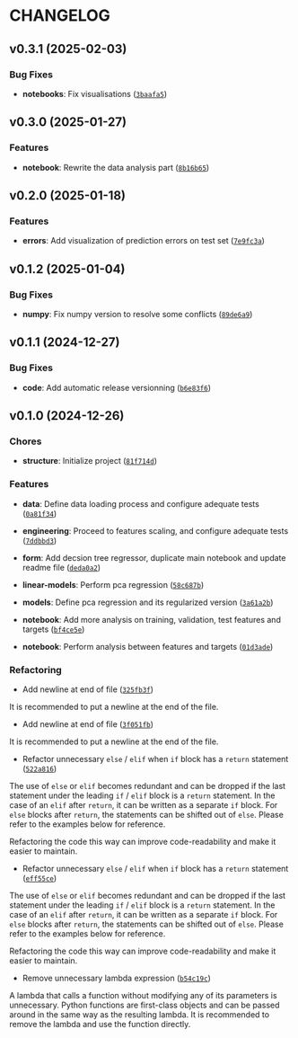 # CHANGELOG


## v0.3.1 (2025-02-03)

### Bug Fixes

- **notebooks**: Fix visualisations
  ([`3baafa5`](https://github.com/pfacouetey/energy_efficiency_predictor/commit/3baafa5adc26ff45b2c5d76ae41c1a383aa8a230))


## v0.3.0 (2025-01-27)

### Features

- **notebook**: Rewrite the data analysis part
  ([`8b16b65`](https://github.com/pfacouetey/energy_efficiency_predictor/commit/8b16b65fa5bf139cccd1be760cb6fa1f37123ae7))


## v0.2.0 (2025-01-18)

### Features

- **errors**: Add visualization of prediction errors on test set
  ([`7e9fc3a`](https://github.com/pfacouetey/energy_efficiency_predictor/commit/7e9fc3a678d72be2cc68338c407cf57bedda9370))


## v0.1.2 (2025-01-04)

### Bug Fixes

- **numpy**: Fix numpy version to resolve some conflicts
  ([`89de6a9`](https://github.com/pfacouetey/energy_efficiency_predictor/commit/89de6a943d3eaf75416d048613cb02a0dc4beb3c))


## v0.1.1 (2024-12-27)

### Bug Fixes

- **code**: Add automatic release versionning
  ([`b6e83f6`](https://github.com/pfacouetey/energy_efficiency_predictor/commit/b6e83f6d4bd40889626e188d1b9e043207fa9acd))


## v0.1.0 (2024-12-26)

### Chores

- **structure**: Initialize project
  ([`81f714d`](https://github.com/pfacouetey/energy_efficiency_predictor/commit/81f714d9f98b0c52815e2e8ec7679f84927f94de))

### Features

- **data**: Define data loading process and configure adequate tests
  ([`0a81f34`](https://github.com/pfacouetey/energy_efficiency_predictor/commit/0a81f346cf1e09ef99554556107feb801e5ff11f))

- **engineering**: Proceed to features scaling, and configure adequate tests
  ([`7ddbbd3`](https://github.com/pfacouetey/energy_efficiency_predictor/commit/7ddbbd3da7668b3c8d0bbd6a7bb6f5c8360b6533))

- **form**: Add decsion tree regressor, duplicate main notebook and update readme file
  ([`deda0a2`](https://github.com/pfacouetey/energy_efficiency_predictor/commit/deda0a2a8573cc004a3bcaa28b50f9c16d7d0d2a))

- **linear-models**: Perform pca regression
  ([`58c687b`](https://github.com/pfacouetey/energy_efficiency_predictor/commit/58c687bba8ef1a3949b4261d3fbb24abc427a690))

- **models**: Define pca regression and its regularized version
  ([`3a61a2b`](https://github.com/pfacouetey/energy_efficiency_predictor/commit/3a61a2b122c67983bab4f9d8e00dc91ae601b80d))

- **notebook**: Add more analysis on training, validation, test features and targets
  ([`bf4ce5e`](https://github.com/pfacouetey/energy_efficiency_predictor/commit/bf4ce5eee327bf24a02bb454f12293aa22d8a364))

- **notebook**: Perform analysis between features and targets
  ([`01d3ade`](https://github.com/pfacouetey/energy_efficiency_predictor/commit/01d3aded3443c3826035651709163621dfec8f44))

### Refactoring

- Add newline at end of file
  ([`325fb3f`](https://github.com/pfacouetey/energy_efficiency_predictor/commit/325fb3fb37752fc59fb2cd921f65e15d437d1303))

It is recommended to put a newline at the end of the file.

- Add newline at end of file
  ([`3f051fb`](https://github.com/pfacouetey/energy_efficiency_predictor/commit/3f051fb51513f62a5697921f918179c92043cc1e))

It is recommended to put a newline at the end of the file.

- Refactor unnecessary `else` / `elif` when `if` block has a `return` statement
  ([`522a816`](https://github.com/pfacouetey/energy_efficiency_predictor/commit/522a816c637bbe7d4775ff5ec76188b0b7cc1719))

The use of `else` or `elif` becomes redundant and can be dropped if the last statement under the
  leading `if` / `elif` block is a `return` statement. In the case of an `elif` after `return`, it
  can be written as a separate `if` block. For `else` blocks after `return`, the statements can be
  shifted out of `else`. Please refer to the examples below for reference.

Refactoring the code this way can improve code-readability and make it easier to maintain.

- Refactor unnecessary `else` / `elif` when `if` block has a `return` statement
  ([`eff55ce`](https://github.com/pfacouetey/energy_efficiency_predictor/commit/eff55ce6de8d062083901b07adb984cea91b11f2))

The use of `else` or `elif` becomes redundant and can be dropped if the last statement under the
  leading `if` / `elif` block is a `return` statement. In the case of an `elif` after `return`, it
  can be written as a separate `if` block. For `else` blocks after `return`, the statements can be
  shifted out of `else`. Please refer to the examples below for reference.

Refactoring the code this way can improve code-readability and make it easier to maintain.

- Remove unnecessary lambda expression
  ([`b54c19c`](https://github.com/pfacouetey/energy_efficiency_predictor/commit/b54c19cfb43bda5b6f35c5d087b5049e0f139308))

A lambda that calls a function without modifying any of its parameters is unnecessary. Python
  functions are first-class objects and can be passed around in the same way as the resulting
  lambda. It is recommended to remove the lambda and use the function directly.
